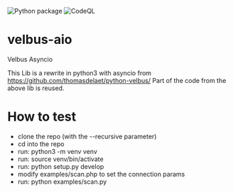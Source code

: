 ![Python package](https://github.com/Cereal2nd/velbus-aio/workflows/Python%20package/badge.svg)
![CodeQL](https://github.com/Cereal2nd/velbus-aio/workflows/CodeQL/badge.svg)

# velbus-aio
Velbus Asyncio

This Lib is a rewrite in python3 with asyncio from https://github.com/thomasdelaet/python-velbus/
Part of the code from the above lib is reused.

# How to test
* clone the repo (with the --recursive parameter)
* cd into the repo
* run: python3 -m venv venv
* run: source venv/bin/activate
* run: python setup.py develop 
* modify examples/scan.php to set the connection params
* run: python examples/scan.py
